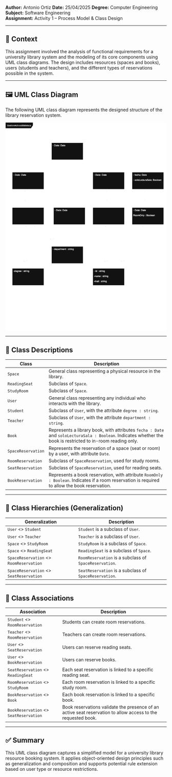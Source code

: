 
**Author:** Antonio Ortiz
**Date:** 25/04/2025
**Degree:** Computer Engineering   
**Subject:** Software Engineering  
**Assignment:** Activity 1 – Process Model & Class Design  

---

## 🧠 Context

This assignment involved the analysis of functional requirements for a university library system and the modeling of its core components using UML class diagrams. The design includes resources (spaces and books), users (students and teachers), and the different types of reservations possible in the system.

---

## 🖼 UML Class Diagram

The following UML class diagram represents the designed structure of the library reservation system.

![UML Diagram](./img/uml-classdiagram-en.png)

---

## 🧩 Class Descriptions

| **Class**             | **Description**                                                                                                                                                              |
|-----------------------|------------------------------------------------------------------------------------------------------------------------------------------------------------------------------|
| `Space`               | General class representing a physical resource in the library.                                                                                                               |
| `ReadingSeat`         | Subclass of `Space`.                                                                                                                                                         |
| `StudyRoom`           | Subclass of `Space`.                                                                                                                                                         |
| `User`                | General class representing any individual who interacts with the library.                                                                                                   |
| `Student`             | Subclass of `User`, with the attribute `degree : string`.                                                                                                                    |
| `Teacher`             | Subclass of `User`, with the attribute `department : string`.                                                                                                                |
| `Book`                | Represents a library book, with attributes `fecha : Date` and `soloLecturaSala : Boolean`. Indicates whether the book is restricted to in-room reading only.                |
| `SpaceReservation`    | Represents the reservation of a space (seat or room) by a user, with attribute `Date`.                                                                                       |
| `RoomReservation`     | Subclass of `SpaceReservation`, used for study rooms.                                                                                                                        |
| `SeatReservation`     | Subclass of `SpaceReservation`, used for reading seats.                                                                                                                      |
| `BookReservation`     | Represents a book reservation, with attribute `RoomOnly : Boolean`. Indicates if a room reservation is required to allow the book reservation.                              |

---

## 🔗 Class Hierarchies (Generalization)

| **Generalization**             | **Description**                                                                                     |
|--------------------------------|------------------------------------------------------------------------------------------------------|
| `User` <> `Student`            | `Student` is a subclass of `User`.                                                                 |
| `User` <> `Teacher`            | `Teacher` is a subclass of `User`.                                                                 |
| `Space` <> `StudyRoom`         | `StudyRoom` is a subclass of `Space`.                                                              |
| `Space` <> `ReadingSeat`       | `ReadingSeat` is a subclass of `Space`.                                                            |
| `SpaceReservation` <> `RoomReservation` | `RoomReservation` is a subclass of `SpaceReservation`.                                      |
| `SpaceReservation` <> `SeatReservation` | `SeatReservation` is a subclass of `SpaceReservation`.                                      |

---

## 🔗 Class Associations

| **Association**                           | **Description**                                                                                                                           |
|-------------------------------------------|-------------------------------------------------------------------------------------------------------------------------------------------|
| `Student` <> `RoomReservation`            | Students can create room reservations.                                                                                                    |
| `Teacher` <> `RoomReservation`            | Teachers can create room reservations.                                                                                                    |
| `User` <> `SeatReservation`               | Users can reserve reading seats.                                                                                                          |
| `User` <> `BookReservation`               | Users can reserve books.                                                                                                                  |
| `SeatReservation` <> `ReadingSeat`        | Each seat reservation is linked to a specific reading seat.                                                                               |
| `RoomReservation` <> `StudyRoom`          | Each room reservation is linked to a specific study room.                                                                                 |
| `BookReservation` <> `Book`               | Each book reservation is linked to a specific book.                                                                                       |
| `BookReservation` <> `SeatReservation`    | Book reservations validate the presence of an active seat reservation to allow access to the requested book.                             |

---

## ✅ Summary

This UML class diagram captures a simplified model for a university library resource booking system. It applies object-oriented design principles such as generalization and composition and supports potential rule extension based on user type or resource restrictions.

